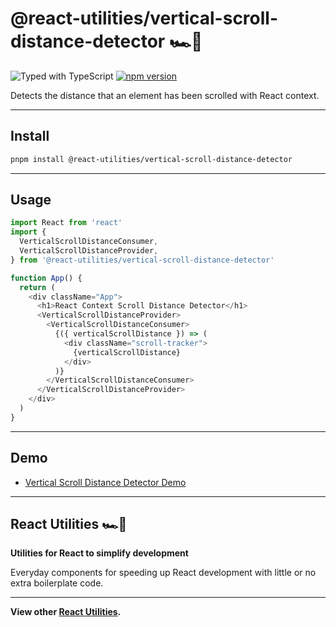 # @react-utilities/vertical-scroll-distance-detector 🏎💨

![Typed with TypeScript](https://flat.badgen.net/badge/icon/Typed?icon=typescript&label&labelColor=blue&color=555555)
[![npm version](https://badge.fury.io/js/%40react-utilities%2Fvertical-scroll-distance-detector.svg)](https://badge.fury.io/js/%40react-utilities%2Fvertical-scroll-distance-detector)

Detects the distance that an element has been scrolled with React context.

---

## Install

```sh
pnpm install @react-utilities/vertical-scroll-distance-detector
```

---

## Usage

```typescript
import React from 'react'
import { 
  VerticalScrollDistanceConsumer, 
  VerticalScrollDistanceProvider,
} from '@react-utilities/vertical-scroll-distance-detector'

function App() {
  return (
    <div className="App">
      <h1>React Context Scroll Distance Detector</h1>
      <VerticalScrollDistanceProvider>
        <VerticalScrollDistanceConsumer>
          {({ verticalScrollDistance }) => (
            <div className="scroll-tracker">
              {verticalScrollDistance}
            </div>
          )}
        </VerticalScrollDistanceConsumer>
      </VerticalScrollDistanceProvider>
    </div>
  )
}
```

---

## Demo

- [Vertical Scroll Distance Detector Demo](https://codesandbox.io/s/react-context-vertical-scroll-distance-detector-lgtui)

---

## React Utilities 🏎💨

**Utilities for React to simplify development**

Everyday components for speeding up React development with little or no extra boilerplate code.

---

**View other [React Utilities](https://github.com/react-utilities/react-utilities).**


